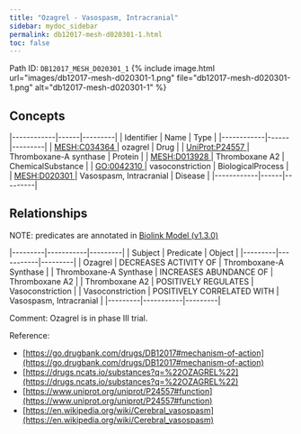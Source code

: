 ```yaml
---
title: "Ozagrel - Vasospasm, Intracranial"
sidebar: mydoc_sidebar
permalink: db12017-mesh-d020301-1.html
toc: false 
---
```



Path ID: `DB12017_MESH_D020301_1`
{% include image.html url="images/db12017-mesh-d020301-1.png" file="db12017-mesh-d020301-1.png" alt="db12017-mesh-d020301-1" %}

## Concepts

|------------|------|---------|
| Identifier | Name | Type    |
|------------|------|---------|
| <a href="https://identifiers.org/MESH:C034364">MESH:C034364 </a> | ozagrel | Drug |
| <a href="https://identifiers.org/UniProt:P24557">UniProt:P24557 </a> | Thromboxane-A synthase | Protein |
| <a href="https://identifiers.org/MESH:D013928">MESH:D013928 </a> | Thromboxane A2 | ChemicalSubstance |
| <a href="https://identifiers.org/GO:0042310">GO:0042310 </a> | vasoconstriction | BiologicalProcess |
| <a href="https://identifiers.org/MESH:D020301">MESH:D020301 </a> | Vasospasm, Intracranial | Disease |
|------------|------|---------|

## Relationships


NOTE: predicates are annotated in <a href="https://github.com/biolink/biolink-model/releases/tag/v1.3.0">Biolink Model (v1.3.0)</a>

|---------|-----------|---------|
| Subject | Predicate | Object  |
|---------|-----------|---------|
| Ozagrel | DECREASES ACTIVITY OF | Thromboxane-A Synthase |
| Thromboxane-A Synthase | INCREASES ABUNDANCE OF | Thromboxane A2 |
| Thromboxane A2 | POSITIVELY REGULATES | Vasoconstriction |
| Vasoconstriction | POSITIVELY CORRELATED WITH | Vasospasm, Intracranial |
|---------|-----------|---------|

Comment: Ozagrel is in phase III trial.

Reference: 
  - [https://go.drugbank.com/drugs/DB12017#mechanism-of-action](https://go.drugbank.com/drugs/DB12017#mechanism-of-action)
  - [https://drugs.ncats.io/substances?q=%22OZAGREL%22](https://drugs.ncats.io/substances?q=%22OZAGREL%22)
  - [https://www.uniprot.org/uniprot/P24557#function](https://www.uniprot.org/uniprot/P24557#function)
  - [https://en.wikipedia.org/wiki/Cerebral_vasospasm](https://en.wikipedia.org/wiki/Cerebral_vasospasm)
